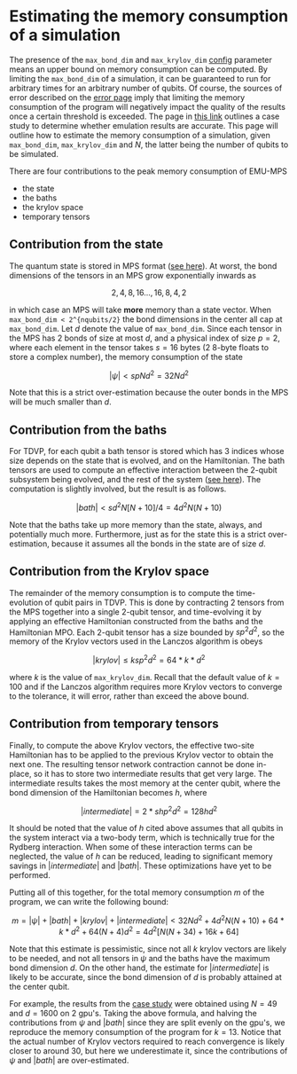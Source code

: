 # Estimating the memory consumption of a simulation

The presence of the `max_bond_dim` and `max_krylov_dim` [config](config.md) parameter means an upper bound on memory consumption can be computed. By limiting the `max_bond_dim` of a simulation, it can be guaranteed to run for arbitrary times for an arbitrary number of qubits. Of course, the sources of error described on the [error page](errors.md) imply that limiting the memory consumption of the program will negatively impact the quality of the results once a certain threshold is exceeded. The page in [this link](convergence.md) outlines a case study to determine whether emulation results are accurate. This page will outline how to estimate the memory consumption of a simulation, given `max_bond_dim`, `max_krylov_dim` and $N$, the latter being the number of qubits to be simulated.

There are four contributions to the peak memory consumption of EMU-MPS

- the state
- the baths
- the krylov space
- temporary tensors


## Contribution from the state

The quantum state is stored in MPS format ([see here](mps/index.md)). At worst, the bond dimensions of the tensors in an MPS grow exponentially inwards as

$$
2,4,8,16...,16,8,4,2
$$

in which case an MPS will take __more__ memory than a state vector. When `max_bond_dim < 2^{nqubits/2}` the bond dimensions in the center all cap at `max_bond_dim`. Let $d$ denote the value of `max_bond_dim`. Since each tensor in the MPS has 2 bonds of size at most $d$, and a physical index of size $p=2$, where each element in the tensor takes $s=16$ bytes (2 8-byte floats to store a complex number), the memory consumption of the state

$$
|\psi| < spNd^2 = 32Nd^2
$$

Note that this is a strict over-estimation because the outer bonds in the MPS will be much smaller than $d$.

## Contribution from the baths

For TDVP, for each qubit a bath tensor is stored which has 3 indices whose size depends on the state that is evolved, and on the Hamiltonian. The bath tensors are used to compute an effective interaction between the 2-qubit subsystem being evolved, and the rest of the system ([see here](tdvp.md)). The computation is slightly involved, but the result is as follows.

$$
|bath| < sd^2N[N+10]/4 = 4d^2N(N+10)
$$

Note that the baths take up more memory than the state, always, and potentially much more. Furthermore, just as for the state this is a strict over-estimation, because it assumes all the bonds in the state are of size $d$.

## Contribution from the Krylov space

The remainder of the memory consumption is to compute the time-evolution of qubit pairs in TDVP. This is done by contracting 2 tensors from the MPS together into a single 2-qubit tensor, and time-evolving it by applying an effective Hamiltonian constructed from the baths and the Hamiltonian MPO. Each 2-qubit tensor has a size bounded by $sp^2d^2$, so the memory of the Krylov vectors used in the Lanczos algorithm is obeys

$$
|krylov| \leq ksp^2d^2 = 64*k*d^2
$$

where $k$ is the value of `max_krylov_dim`. Recall that the default value of $k = 100$ and if the Lanczos algorithm requires more Krylov vectors to converge to the tolerance, it will error, rather than exceed the above bound.

## Contribution from temporary tensors

Finally, to compute the above Krylov vectors, the effective two-site Hamiltonian has to be applied to the previous Krylov vector to obtain the next one. The resulting tensor network contraction cannot be done in-place, so it has to store two intermediate results that get very large. The intermediate results takes the most memory at the center qubit, where the bond dimension of the Hamiltonian becomes $h$, where

$$
|intermediate| = 2*shp^2d^2 = 128hd^2
$$

It should be noted that the value of $h$ cited above assumes that all qubits in the system interact via a two-body term, which is technically true for the Rydberg interaction. When some of these interaction terms can be neglected, the value of $h$ can be reduced, leading to significant memory savings in $|intermediate|$ and $|bath|$. These optimizations have yet to be performed.

Putting all of this together, for the total memory consumption $m$ of the program, we can write the following bound:

$$
 m = |\psi| + |bath| + |krylov| + |intermediate| < 32Nd^2 + 4d^2N(N+10) + 64*k*d^2 + 64(N+4)d^2 = 4d^2[N(N+34) + 16k + 64]
$$

Note that this estimate is pessimistic, since not all $k$ krylov vectors are likely to be needed, and not all tensors in $\psi$ and the baths have the maximum bond dimension $d$. On the other hand, the estimate for $|intermediate|$ is likely to be accurate, since the bond dimension of $d$ is probably attained at the center qubit.

For example, the results from the [case study](convergence.md) were obtained using $N=49$ and $d=1600$ on 2 gpu's. Taking the above formula, and halving the contributions from $\psi$ and $|bath|$ since they are split evenly on the gpu's, we reproduce the memory consumption of the program for $k=13$. Notice that the actual number of Krylov vectors required to reach convergence is likely closer to around $30$, but here we underestimate it, since the contributions of $\psi$ and $|bath|$ are over-estimated.
